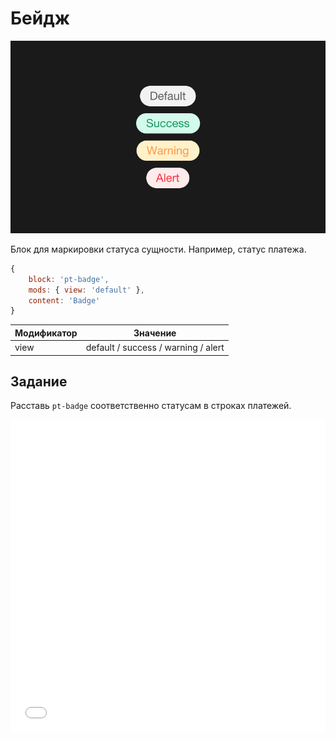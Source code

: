 # Бейдж

![Бейдж](_images/badge.png)

Блок для маркировки статуса сущности. Например, статус платежа.

```js
{
	block: 'pt-badge',
	mods: { view: 'default' },
	content: 'Badge'
}
```

| Модификатор | Значение                            |
|-------------|-------------------------------------|
| view        | default / success / warning / alert |

## Задание

Расставь `pt-badge` соответственно статусам в строках платежей.

<iframe height='500' scrolling='no' title='badge. Задание' src='//codepen.io/bem_design/embed/cfc6b56114a7d5664d69c12f693227da/?height=265&theme-id=0&default-tab=js,result&embed-version=2&editable=true' frameborder='no' allowtransparency='true' allowfullscreen='true' style='width: 100%;'>See the Pen <a href='https://codepen.io/bem_design/pen/cfc6b56114a7d5664d69c12f693227da/'>badge. Задание</a> by BEM DESIGN (<a href='https://codepen.io/bem_design'>@bem_design</a>) on <a href='https://codepen.io'>CodePen</a>.
</iframe>